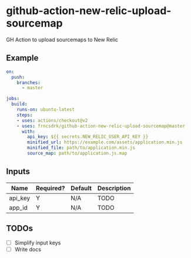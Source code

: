 # github-action-new-relic-upload-sourcemap

GH Action to upload sourcemaps to New Relic

## Example

```yaml
on:
  push:
    branches:
      - master

jobs:
  build:
    runs-on: ubuntu-latest
    steps:
    - uses: actions/checkout@v2
    - uses: frncsdrk/github-action-new-relic-upload-sourcemap@master
      with:
        api_key: ${{ secrets.NEW_RELIC_USER_API_KEY }}
        minified_url: https://example.com/assets/application.min.js
        minified_file: path/to/application.min.js
        source_map: path/to/application.js.map
```

## Inputs

Name | Required? | Default | Description
---|---|---|---
api_key | Y | N/A | TODO
app_id | Y | N/A | TODO

## TODOs

- [ ] Simplify input keys
- [ ] Write docs

